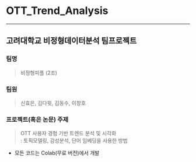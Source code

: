 # OTT_Trend_Analysis
----

## 고려대학교 비정형데이터분석 팀프로젝트
### 팀명
> 비정형피플 (2조)

### 팀원
> 신효은, 김다윗, 김동수, 이창호

### 프로젝트(혹은 논문) 주제
> OTT 사용자 경험 기반 트렌드 분석 및 시각화\
: 토픽모델링, 감성분석, 단어 임베딩을 사용한 방법

* 모든 코드는 Colab(무료 버전)에서 개발 
